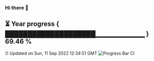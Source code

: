 ### Hi there 👋
⏳ Year progress { ████████████████████▁▁▁▁▁▁▁▁▁▁ } 69.46 %
---
⏰ Updated on Sun, 11 Sep 2022 12:34:51 GMT
![Progress Bar CI](https://github.com/liununu/liununu/workflows/Progress%20Bar%20CI/badge.svg)
